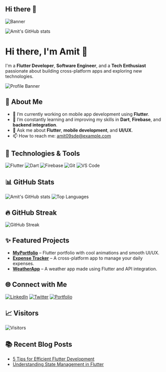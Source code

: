## Hi there 👋
![Banner](https://media.licdn.com/dms/image/v2/D4D16AQHWv9Ymeu0ZPQ/profile-displaybackgroundimage-shrink_350_1400/profile-displaybackgroundimage-shrink_350_1400/0/1719997682165?e=1731542400&v=beta&t=7X-x3QIO1R-FA_w6nE7SzTpWADm9bKbpMHG11k-90WM)

![Amit's GitHub stats](https://github-readme-stats.vercel.app/api?username=Amit09-sde&show_icons=true&theme=radical)




# Hi there, I'm Amit 👋

I'm a **Flutter Developer**, **Software Engineer**, and a **Tech Enthusiast** passionate about building cross-platform apps and exploring new technologies.

![Profile Banner](https://yourbannerimageurl.com)

## 🚀 About Me

- 🔭 I’m currently working on mobile app development using **Flutter**.
- 🌱 I’m constantly learning and improving my skills in **Dart**, **Firebase**, and **backend integration**.
- 💬 Ask me about **Flutter**, **mobile development**, and **UI/UX**.
- 📫 How to reach me: [amit09sde@example.com](mailto:amit09sde@example.com)

## 🔧 Technologies & Tools

![Flutter](https://img.shields.io/badge/Flutter-%2302569B.svg?style=for-the-badge&logo=Flutter&logoColor=white)
![Dart](https://img.shields.io/badge/Dart-%230175C2.svg?style=for-the-badge&logo=Dart&logoColor=white)
![Firebase](https://img.shields.io/badge/Firebase-%23039BE5.svg?style=for-the-badge&logo=Firebase&logoColor=white)
![Git](https://img.shields.io/badge/Git-%23F05032.svg?style=for-the-badge&logo=Git&logoColor=white)
![VS Code](https://img.shields.io/badge/VSCode-%23007ACC.svg?style=for-the-badge&logo=visual-studio-code&logoColor=white)

## 📊 GitHub Stats

![Amit's GitHub stats](https://github-readme-stats.vercel.app/api?username=Amit09-sde&show_icons=true&theme=radical)
![Top Languages](https://github-readme-stats.vercel.app/api/top-langs/?username=Amit09-sde&layout=compact&theme=radical)

## 🔥 GitHub Streak

![GitHub Streak](https://github-readme-streak-stats.herokuapp.com/?user=Amit09-sde&theme=radical)

## ✨ Featured Projects

- [**MyPortfolio**](https://github.com/Amit09-sde/MyPortfolio) – Flutter portfolio with cool animations and smooth UI/UX.
- [**Expense Tracker**](https://github.com/Amit09-sde/ExpenseTracker) – A cross-platform app to manage your daily expenses.
- [**WeatherApp**](https://github.com/Amit09-sde/WeatherApp) – A weather app made using Flutter and API integration.

## 🌐 Connect with Me

[![LinkedIn](https://img.shields.io/badge/LinkedIn-%230A66C2.svg?style=for-the-badge&logo=linkedin&logoColor=white)](https://linkedin.com/in/Amit09-sde)
[![Twitter](https://img.shields.io/badge/Twitter-%231DA1F2.svg?style=for-the-badge&logo=twitter&logoColor=white)](https://twitter.com/Amit09_sde)
[![Portfolio](https://img.shields.io/badge/Portfolio-%23000000.svg?style=for-the-badge&logo=wordpress&logoColor=white)](https://amit09-sde.github.io/portfolio)

## 📈 Visitors

![Visitors](https://visitor-badge.glitch.me/badge?page_id=Amit09-sde.Amit09-sde)

## 📚 Recent Blog Posts

<!-- BLOG-POST-LIST:START -->
- [5 Tips for Efficient Flutter Development](https://amit09sde.blog.com/5-tips-flutter)
- [Understanding State Management in Flutter](https://amit09sde.blog.com/state-management)
<!-- BLOG-POST-LIST:END -->


<!--
**Amit09-sde/Amit09-sde** is a ✨ _special_ ✨ repository because its `README.md` (this file) appears on your GitHub profile.

Here are some ideas to get you started:

- 🔭 I’m currently working on ...
- 🌱 I’m currently learning ...
- 👯 I’m looking to collaborate on ...
- 🤔 I’m looking for help with ...
- 💬 Ask me about ...
- 📫 How to reach me: ...
- 😄 Pronouns: ...
- ⚡ Fun fact: ...
-->
